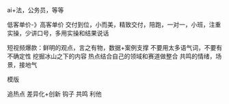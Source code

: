 ai+法，公务员，等等


低客单价-》高客单价
交付到位，小而美，精致交付，陪跑，一对一，小班，注重实操，少讲口号，多用实操和结果说话

短视频爆款：鲜明的观点，言之有物，数据+案例支撑
不要用太多语气词，不要有不确定性
挖掘冰山之下的内容
热点结合自己的领域和赛道做整合
共鸣的情绪，场景，接地气

模版

追热点
差异化+创新
钩子
共鸣
利他
